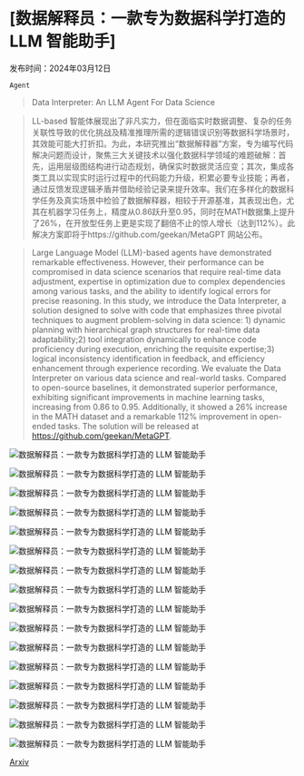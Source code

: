 # [数据解释员：一款专为数据科学打造的 LLM 智能助手]

发布时间：2024年03月12日

`Agent`

> Data Interpreter: An LLM Agent For Data Science

> LL-based 智能体展现出了非凡实力，但在面临实时数据调整、复杂的任务关联性导致的优化挑战及精准推理所需的逻辑错误识别等数据科学场景时，其效能可能大打折扣。为此，本研究推出“数据解释器”方案，专为编写代码解决问题而设计，聚焦三大关键技术以强化数据科学领域的难题破解：首先，运用层级图结构进行动态规划，确保实时数据灵活应变；其次，集成各类工具以实现实时运行过程中的代码能力升级，积累必要专业技能；再者，通过反馈发现逻辑矛盾并借助经验记录来提升效率。我们在多样化的数据科学任务及真实场景中检验了数据解释器，相较于开源基准，其表现出色，尤其在机器学习任务上，精度从0.86跃升至0.95，同时在MATH数据集上提升了26%，在开放型任务上更是实现了翻倍不止的惊人增长（达到112%）。此解决方案即将于https://github.com/geekan/MetaGPT 网站公布。

> Large Language Model (LLM)-based agents have demonstrated remarkable effectiveness. However, their performance can be compromised in data science scenarios that require real-time data adjustment, expertise in optimization due to complex dependencies among various tasks, and the ability to identify logical errors for precise reasoning. In this study, we introduce the Data Interpreter, a solution designed to solve with code that emphasizes three pivotal techniques to augment problem-solving in data science: 1) dynamic planning with hierarchical graph structures for real-time data adaptability;2) tool integration dynamically to enhance code proficiency during execution, enriching the requisite expertise;3) logical inconsistency identification in feedback, and efficiency enhancement through experience recording. We evaluate the Data Interpreter on various data science and real-world tasks. Compared to open-source baselines, it demonstrated superior performance, exhibiting significant improvements in machine learning tasks, increasing from 0.86 to 0.95. Additionally, it showed a 26% increase in the MATH dataset and a remarkable 112% improvement in open-ended tasks. The solution will be released at https://github.com/geekan/MetaGPT.

![数据解释员：一款专为数据科学打造的 LLM 智能助手](../../../paper_images/2402.18679/fig1-comp_1.png)

![数据解释员：一款专为数据科学打造的 LLM 智能助手](../../../paper_images/2402.18679/x1.png)

![数据解释员：一款专为数据科学打造的 LLM 智能助手](../../../paper_images/2402.18679/fig2-task-graph-new.jpg)

![数据解释员：一款专为数据科学打造的 LLM 智能助手](../../../paper_images/2402.18679/x2.png)

![数据解释员：一款专为数据科学打造的 LLM 智能助手](../../../paper_images/2402.18679/tools_deployment.png)

![数据解释员：一款专为数据科学打造的 LLM 智能助手](../../../paper_images/2402.18679/ace-example_2_1.png)

![数据解释员：一款专为数据科学打造的 LLM 智能助手](../../../paper_images/2402.18679/MATH-resize-color.png)

![数据解释员：一款专为数据科学打造的 LLM 智能助手](../../../paper_images/2402.18679/llms_radar_chart.png)

![数据解释员：一款专为数据科学打造的 LLM 智能助手](../../../paper_images/2402.18679/task_node_1.jpg)

![数据解释员：一款专为数据科学打造的 LLM 智能助手](../../../paper_images/2402.18679/x3.png)

![数据解释员：一款专为数据科学打造的 LLM 智能助手](../../../paper_images/2402.18679/x4.png)

![数据解释员：一款专为数据科学打造的 LLM 智能助手](../../../paper_images/2402.18679/x5.png)

![数据解释员：一款专为数据科学打造的 LLM 智能助手](../../../paper_images/2402.18679/x6.png)

![数据解释员：一款专为数据科学打造的 LLM 智能助手](../../../paper_images/2402.18679/output-opentask-1.png)

![数据解释员：一款专为数据科学打造的 LLM 智能助手](../../../paper_images/2402.18679/output_task_2.png)

![数据解释员：一款专为数据科学打造的 LLM 智能助手](../../../paper_images/2402.18679/visual.png)

[Arxiv](https://arxiv.org/abs/2402.18679)